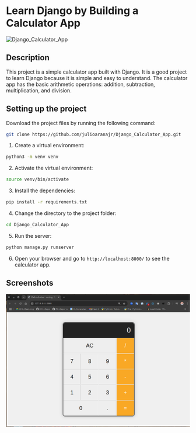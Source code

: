 # Learn Django by Building a Calculator App

![Django_Calculator_App](https://socialify.git.ci/julioaranajr/Django_Calculator_App/image?description=1&font=Source%20Code%20Pro&forks=1&issues=1&language=1&name=1&owner=1&pattern=Solid&pulls=1&stargazers=1&theme=Dark)

## Description

This project is a simple calculator app built with Django. It is a good project to learn Django because it is simple and easy to understand. The calculator app has the basic arithmetic operations: addition, subtraction, multiplication, and division.

## Setting up the project

Download the project files by running the following command:

```bash
git clone https://github.com/julioaranajr/Django_Calculator_App.git
```

1. Create a virtual environment:

```bash
python3 -m venv venv
```

2. Activate the virtual environment:

```bash
source venv/bin/activate
```

3. Install the dependencies:

```bash
pip install -r requirements.txt
```

4. Change the directory to the project folder:

```bash
cd Django_Calculator_App
```

5. Run the server:

```bash
python manage.py runserver
```

6. Open your browser and go to `http://localhost:8000/` to see the calculator app.

## Screenshots

![Django_Calculator_App](./png/Calc_App_Screenshot.png)

